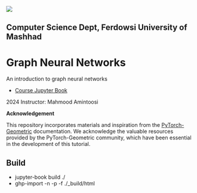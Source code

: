 ![](img/banner.png)

## Computer Science Dept, Ferdowsi University of Mashhad

# Graph Neural Networks 

An introduction to graph neural networks

- [Course Jupyter Book](https://fum-cs.github.io/graph-neural-networks/README.html)

2024 Instructor: Mahmood Amintoosi


**Acknowledgement**

This repository incorporates materials and inspiration from the [PyTorch-Geometric](pytorch-geometric.readthedocs.io) documentation. We acknowledge the valuable resources provided by the PyTorch-Geometric community, which have been essential in the development of this tutorial.



## Build

- jupyter-book build ./
- ghp-import -n -p -f ./_build/html
